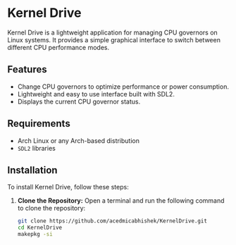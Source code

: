 # Kernel Drive

Kernel Drive is a lightweight application for managing CPU governors on Linux systems. It provides a simple graphical interface to switch between different CPU performance modes.

## Features

- Change CPU governors to optimize performance or power consumption.
- Lightweight and easy to use interface built with SDL2.
- Displays the current CPU governor status.

## Requirements

- Arch Linux or any Arch-based distribution
- `SDL2` libraries

## Installation

To install Kernel Drive, follow these steps:

1. **Clone the Repository:**
   Open a terminal and run the following command to clone the repository:

   ```bash
   git clone https://github.com/acedmicabhishek/KernelDrive.git
   cd KernelDrive
   makepkg -si
